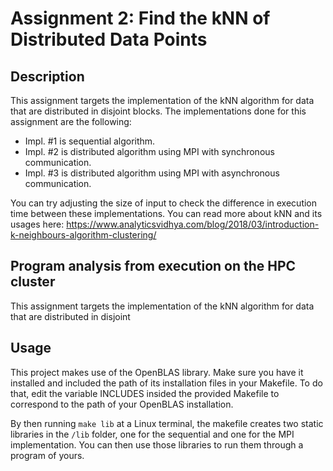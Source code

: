 # Assignment 2: Find the kNN of Distributed Data Points

## Description

This assignment targets the implementation of the kNN algorithm for data that are distributed in disjoint
blocks. The implementations done for this assignment are the following:
- Impl. #1 is sequential algorithm.
- Impl. #2 is distributed algorithm using MPI with synchronous communication.
- Impl. #3 is distributed algorithm using MPI with asynchronous communication.

You can try adjusting the size of input to check the difference in execution time between these implementations. 
You can read more about kNN and its usages here: 
https://www.analyticsvidhya.com/blog/2018/03/introduction-k-neighbours-algorithm-clustering/

## Program analysis from execution on the HPC cluster 

This assignment targets the implementation of the kNN algorithm for data that are distributed in disjoint

## Usage

This project makes use of the OpenBLAS library. Make sure you have it installed and included the path
of its installation files in your Makefile. To do that, edit the variable INCLUDES insided the provided Makefile to
correspond to the path of your OpenBLAS installation.

By then running `make lib` at a Linux terminal, the makefile creates two static libraries in the `/lib` folder, one for
the sequential and one for the MPI implementation. 
You can then use those libraries to run them through a program of yours.
